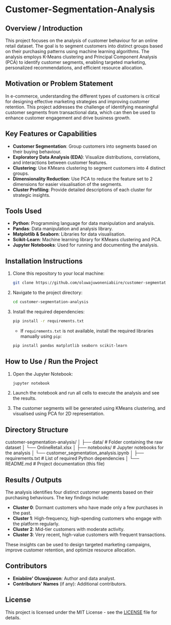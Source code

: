 # Customer-Segmentation-Analysis
## Overview / Introduction

This project focuses on the analysis of customer behaviour for an online retail dataset. The goal is to segment customers into distinct groups based on their purchasing patterns using machine learning algorithms. The analysis employs K-Means clustering and Principal Component Analysis (PCA) to identify customer segments, enabling targeted marketing, personalized recommendations, and efficient resource allocation.

## Motivation or Problem Statement

In e-commerce, understanding the different types of customers is critical for designing effective marketing strategies and improving customer retention. This project addresses the challenge of identifying meaningful customer segments from transactional data, which can then be used to enhance customer engagement and drive business growth.

## Key Features or Capabilities

- **Customer Segmentation**: Group customers into segments based on their buying behaviour.
- **Exploratory Data Analysis (EDA)**: Visualize distributions, correlations, and interactions between customer features.
- **Clustering**: Use KMeans clustering to segment customers into 4 distinct groups.
- **Dimensionality Reduction**: Use PCA to reduce the feature set to 2 dimensions for easier visualisation of the segments.
- **Cluster Profiling**: Provide detailed descriptions of each cluster for strategic insights.

## Tools Used

- **Python**: Programming language for data manipulation and analysis.
- **Pandas**: Data manipulation and analysis library.
- **Matplotlib & Seaborn**: Libraries for data visualisation.
- **Scikit-Learn**: Machine learning library for KMeans clustering and PCA.
- **Jupyter Notebooks**: Used for running and documenting the analysis.

## Installation Instructions

1. Clone this repository to your local machine:
    ```bash
    git clone https://github.com/oluwajuwoneniabiire/customer-segmentation-analysis.git
    ```
2. Navigate to the project directory:
    ```bash
    cd customer-segmentation-analysis
    ```
3. Install the required dependencies:
    ```bash
    pip install -r requirements.txt
    ```
    - If `requirements.txt` is not available, install the required libraries manually using `pip`:
    ```bash
    pip install pandas matplotlib seaborn scikit-learn
    ```

## How to Use / Run the Project

1. Open the Jupyter Notebook:
    ```bash
    jupyter notebook
    ```
2. Launch the notebook and run all cells to execute the analysis and see the results.

3. The customer segments will be generated using KMeans clustering, and visualised using PCA for 2D representation.

## Directory Structure
customer-segmentation-analysis/
│
├── data/ # Folder containing the raw dataset
│ └── OnlineRetail.xlsx
│
├── notebooks/ # Jupyter notebooks for the analysis
│ └── customer_segmentation_analysis.ipynb
│
├── requirements.txt # List of required Python dependencies
│
└── README.md # Project documentation (this file)


## Results / Outputs

The analysis identifies four distinct customer segments based on their purchasing behaviours. The key findings include:

- **Cluster 0**: Dormant customers who have made only a few purchases in the past.
- **Cluster 1**: High-frequency, high-spending customers who engage with the platform regularly.
- **Cluster 2**: Mid-tier customers with moderate activity.
- **Cluster 3**: Very recent, high-value customers with frequent transactions.

These insights can be used to design targeted marketing campaigns, improve customer retention, and optimize resource allocation.

## Contributors

- **Eniabiire' Oluwajuwon**: Author and data analyst.
- **Contributors' Names** (if any): Additional contributors.

## License

This project is licensed under the MIT License - see the [LICENSE](LICENSE) file for details.

